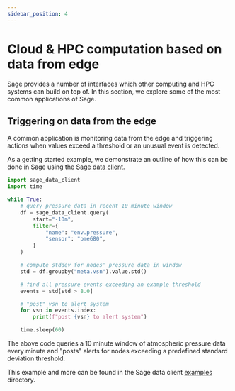```yaml
---
sidebar_position: 4
---
```


# Cloud & HPC computation based on data from edge

Sage provides a number of interfaces which other computing and HPC systems can build on top of. In this section, we explore some of the most common applications of Sage.

## Triggering on data from the edge

A common application is monitoring data from the edge and triggering actions when values exceed a threshold or an unusual event is detected.

As a getting started example, we demonstrate an outline of how this can be done in Sage using the [Sage data client](https://github.com/sagecontinuum/sage-data-client).

```python
import sage_data_client
import time

while True:
    # query pressure data in recent 10 minute window
    df = sage_data_client.query(
        start="-10m",
        filter={
            "name": "env.pressure",
            "sensor": "bme680",
        }
    )

    # compute stddev for nodes' pressure data in window
    std = df.groupby("meta.vsn").value.std()

    # find all pressure events exceeding an example threshold
    events = std[std > 8.0]

    # "post" vsn to alert system
    for vsn in events.index:
        print(f"post {vsn} to alert system")

    time.sleep(60)
```

The above code queries a 10 minute window of atmospheric pressure data every minute and "posts" alerts for nodes exceeding a predefined standard deviation threshold.

This example and more can be found in the Sage data client [examples](https://github.com/sagecontinuum/sage-data-client/blob/main/examples/) directory.
